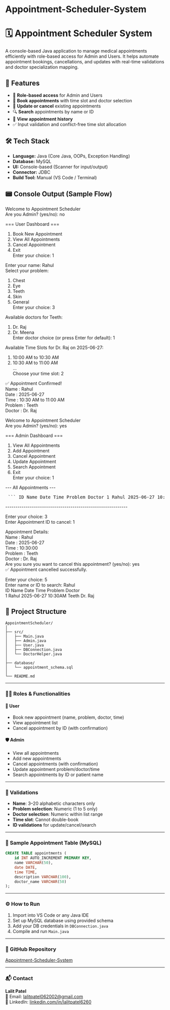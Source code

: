 # Appointment-Scheduler-System
# 🗓️ Appointment Scheduler System

A console-based Java application to manage medical appointments efficiently with role-based access for Admin and Users. It helps automate appointment bookings, cancellations, and updates with real-time validations and doctor specialization mapping.

## 🚀 Features

- 🔐 **Role-based access** for Admin and Users
- 📅 **Book appointments** with time slot and doctor selection
- 🔄 **Update or cancel** existing appointments
- 🔍 **Search** appointments by name or ID
- 📃 **View appointment history**
- ✅ Input validation and conflict-free time slot allocation

## 🛠️ Tech Stack

- **Language:** Java (Core Java, OOPs, Exception Handling)
- **Database:** MySQL
- **UI:** Console-based (Scanner for input/output)
- **Connector:** JDBC
- **Build Tool:** Manual (VS Code / Terminal)

## 📟 Console Output (Sample Flow)
Welcome to Appointment Scheduler <br>
Are you Admin? (yes/no): no

=== User Dashboard ===
1. Book New Appointment
2. View All Appointments
3. Cancel Appointment
4. Exit <br>
Enter your choice: 1

Enter your name: Rahul <br>
Select your problem:
1. Chest
2. Eye
3. Teeth
4. Skin
5. General <br>
Enter your choice: 3

Available doctors for Teeth:
1. Dr. Raj
2. Dr. Meena <br>
Enter doctor choice (or press Enter for default): 1

Available Time Slots for Dr. Raj on 2025-06-27:
1. 10:00 AM to 10:30 AM
2. 10:30 AM to 11:00 AM <br>
... <br>
Choose your time slot: 2

✅ Appointment Confirmed! <br>
Name     : Rahul <br>
Date     : 2025-06-27 <br>
Time     : 10:30 AM to 11:00 AM <br>
Problem  : Teeth <br>
Doctor   : Dr. Raj <br>

Welcome to Appointment Scheduler <br>
Are you Admin? (yes/no): yes

=== Admin Dashboard ===
1. View All Appointments
2. Add Appointment
3. Cancel Appointment
4. Update Appointment
5. Search Appointment
6. Exit <br>
Enter your choice: 1

--- All Appointments --- <br>
<pre> ``` ID Name Date Time Problem Doctor 1 Rahul 2025-06-27 10:30AM Teeth Dr. Raj ``` </pre>
------------------------------------------------------------ <br>

Enter your choice: 3 <br>
Enter Appointment ID to cancel: 1 <br>

Appointment Details: <br>
Name    : Rahul <br>
Date    : 2025-06-27 <br>
Time    : 10:30:00 <br>
Problem : Teeth <br>
Doctor  : Dr. Raj <br>
Are you sure you want to cancel this appointment? (yes/no): yes <br>
✅ Appointment cancelled successfully. <br>

Enter your choice: 5 <br>
Enter name or ID to search: Rahul <br>
ID   Name    Date        Time     Problem    Doctor <br>
1    Rahul   2025-06-27  10:30AM  Teeth      Dr. Raj <br>


## 📂 Project Structure

```plaintext
AppointmentScheduler/
│
├── src/
│   ├── Main.java
│   ├── Admin.java
│   ├── User.java
│   ├── DBConnection.java
│   └── DoctorHelper.java
│
├── database/
│   └── appointment_schema.sql
│
└── README.md
```
---

### 🧑‍⚕️ Roles & Functionalities

#### 👤 User
- Book new appointment (name, problem, doctor, time)  
- View appointment list  
- Cancel appointment by ID (with confirmation)  

#### 🛡️ Admin
- View all appointments  
- Add new appointments  
- Cancel appointments (with confirmation)  
- Update appointment problem/doctor/time  
- Search appointments by ID or patient name  

---

### 📌 Validations

- **Name**: 3–20 alphabetic characters only  
- **Problem selection**: Numeric (1 to 5 only)  
- **Doctor selection**: Numeric within list range  
- **Time slot**: Cannot double-book  
- **ID validations** for update/cancel/search  

---

### 🧪 Sample Appointment Table (MySQL)

```sql
CREATE TABLE appointments (
    id INT AUTO_INCREMENT PRIMARY KEY,
    name VARCHAR(50),
    date DATE,
    time TIME,
    description VARCHAR(100),
    doctor_name VARCHAR(50)
);
```

---

### ⚙️ How to Run

1. Import into VS Code or any Java IDE  
2. Set up MySQL database using provided schema  
3. Add your DB credentials in `DBConnection.java`  
4. Compile and run `Main.java`  

---

### 🔗 GitHub Repository  
[Appointment-Scheduler-System](https://github.com/LalitPatel06/Appointment-Scheduler-System)

---

### 📬 Contact  
**Lalit Patel**  
📧 Email: lalitpatel062002@gmail.com  
🔗 LinkedIn: [linkedin.com/in/lalitpatel6260](https://www.linkedin.com/in/lalitpatel6260)
